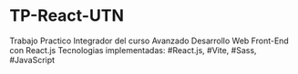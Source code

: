 # TP-React-UTN
Trabajo Practico Integrador del curso Avanzado Desarrollo Web Front-End con React.js
Tecnologias implementadas: #React.js, #Vite, #Sass, #JavaScript
